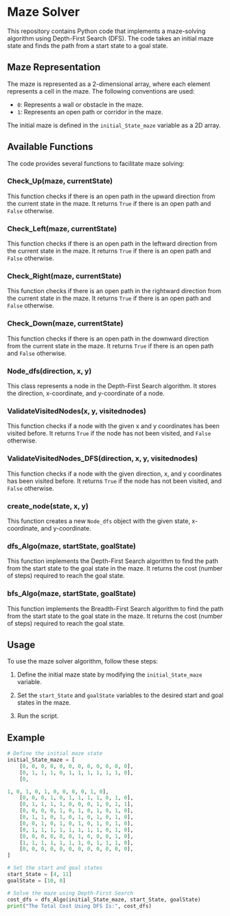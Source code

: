 # Maze Solver

This repository contains Python code that implements a maze-solving algorithm using Depth-First Search (DFS). The code takes an initial maze state and finds the path from a start state to a goal state.

## Maze Representation

The maze is represented as a 2-dimensional array, where each element represents a cell in the maze. The following conventions are used:

- `0`: Represents a wall or obstacle in the maze.
- `1`: Represents an open path or corridor in the maze.

The initial maze is defined in the `initial_State_maze` variable as a 2D array.

## Available Functions

The code provides several functions to facilitate maze solving:

### Check_Up(maze, currentState)

This function checks if there is an open path in the upward direction from the current state in the maze. It returns `True` if there is an open path and `False` otherwise.

### Check_Left(maze, currentState)

This function checks if there is an open path in the leftward direction from the current state in the maze. It returns `True` if there is an open path and `False` otherwise.

### Check_Right(maze, currentState)

This function checks if there is an open path in the rightward direction from the current state in the maze. It returns `True` if there is an open path and `False` otherwise.

### Check_Down(maze, currentState)

This function checks if there is an open path in the downward direction from the current state in the maze. It returns `True` if there is an open path and `False` otherwise.

### Node_dfs(direction, x, y)

This class represents a node in the Depth-First Search algorithm. It stores the direction, x-coordinate, and y-coordinate of a node.

### ValidateVisitedNodes(x, y, visitednodes)

This function checks if a node with the given x and y coordinates has been visited before. It returns `True` if the node has not been visited, and `False` otherwise.

### ValidateVisitedNodes_DFS(direction, x, y, visitednodes)

This function checks if a node with the given direction, x, and y coordinates has been visited before. It returns `True` if the node has not been visited, and `False` otherwise.

### create_node(state, x, y)

This function creates a new `Node_dfs` object with the given state, x-coordinate, and y-coordinate.

### dfs_Algo(maze, startState, goalState)

This function implements the Depth-First Search algorithm to find the path from the start state to the goal state in the maze. It returns the cost (number of steps) required to reach the goal state.

### bfs_Algo(maze, startState, goalState)

This function implements the Breadth-First Search algorithm to find the path from the start state to the goal state in the maze. It returns the cost (number of steps) required to reach the goal state.

## Usage

To use the maze solver algorithm, follow these steps:

1. Define the initial maze state by modifying the `initial_State_maze` variable.

2. Set the `start_State` and `goalState` variables to the desired start and goal states in the maze.

3. Run the script.

## Example

```python
# Define the initial maze state
initial_State_maze = [
    [0, 0, 0, 0, 0, 0, 0, 0, 0, 0, 0, 0],
    [0, 1, 1, 1, 0, 1, 1, 1, 1, 1, 1, 0],
    [0, 

1, 0, 1, 0, 1, 0, 0, 0, 0, 1, 0],
    [0, 0, 0, 1, 0, 1, 1, 1, 1, 0, 1, 0],
    [0, 1, 1, 1, 1, 0, 0, 0, 1, 0, 1, 1],
    [0, 0, 0, 0, 1, 0, 1, 0, 1, 0, 1, 0],
    [0, 1, 1, 0, 1, 0, 1, 0, 1, 0, 1, 0],
    [0, 0, 1, 0, 1, 0, 1, 0, 1, 0, 1, 0],
    [0, 1, 1, 1, 1, 1, 1, 1, 1, 0, 1, 0],
    [0, 0, 0, 0, 0, 0, 1, 0, 0, 0, 1, 0],
    [1, 1, 1, 1, 1, 1, 1, 0, 1, 1, 1, 0],
    [0, 0, 0, 0, 0, 0, 0, 0, 0, 0, 0, 0],
]

# Set the start and goal states
start_State = [4, 11]
goalState = [10, 0]

# Solve the maze using Depth-First Search
cost_dfs = dfs_Algo(initial_State_maze, start_State, goalState)
print("The Total Cost Using DFS Is:", cost_dfs)
```

